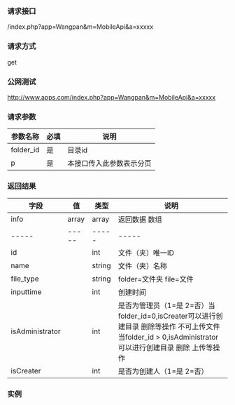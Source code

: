 ### **请求接口**
/index.php?app=Wangpan&m=MobileApi&a=xxxxx

### **请求方式**
get

### **公网测试**
http://www.apps.com/index.php?app=Wangpan&m=MobileApi&a=xxxxx

### **请求参数**

| 参数名称  |必填|     说明      |
|------|-----|------|
| folder_id     | 是 |   目录id   |
| p | 是 |   本接口传入此参数表示分页 |

### **返回结果**
|字段       |值             |类型    |说明           |
| --------- |--------      |--------|--------       |
|info       |array         |array  |返回数据 数组    |
|-----      |-----         |-----  |-----           |
|id         |              |int    |文件（夹）唯一ID  |
|name       |              |string |文件（夹）名称   |
|file_type  |              |string |folder=文件夹 file=文件   |
|inputtime  |              |int    |创建时间   |
|isAdministrator  |        |int    |是否为管理员（1=是 2=否）当folder_id=0,isCreater可以进行创建目录 删除等操作 不可上传文件 当folder_id > 0,isAdministrator可以进行创建目录 删除 上传等操作   |
|isCreater  |              |int    |是否为创建人（1=是 2=否）   |
### 实例

``` javascript

